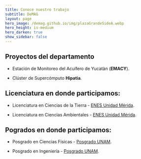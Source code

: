 ```yaml
---
title: Conoce nuestro trabajo
subtitle: DeMAG
layout: page
hero_image: /demag.github.io/img/plazaGrandeSideA.webp
hero_height: is-medium
hero_darken: true
show_sidebar: false
---
```


## Proyectos del departamento

- Estación de Monitoreo del Acuífero de Yucatàn (**EMACY**).

- Clúster de Supercómputo **Hipatia**.


## Licenciatura en donde participamos:

- Licenciatura en Ciencias de la Tierra - [ENES Unidad Mérida](https://enesmerida.unam.mx/#/lmszc/14).

- Licenciatura en Ciencias Ambientales - [ENES Unidad Mérida](https://enesmerida.unam.mx/#/lmszc/13).

## Pogrados en donde participamos:

- Posgrado en Ciencias Físicas - [Posgrado UNAM](https://www.posgrado.fisica.unam.mx/).

- Posgrado en Ingeniería - [Posgrado UNAM](https://posgrado.unam.mx/ingenieria/).
